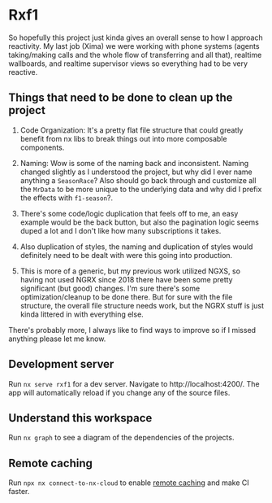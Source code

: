# Rxf1

So hopefully this project just kinda gives an overall sense to how I approach reactivity. My last job (Xima) we were working with phone systems (agents taking/making calls and the whole flow of transferring and all that), realtime wallboards, and realtime supervisor views so everything had to be very reactive.

## Things that need to be done to clean up the project

1. Code Organization: It's a pretty flat file structure that could greatly benefit from nx libs to break things out into more composable components.

2. Naming: Wow is some of the naming back and inconsistent. Naming changed slightly as I understood the project, but why did I ever name anything a `SeasonRace`? Also should go back through and customize all the `MrData` to be more unique to the underlying data and why did I prefix the effects with `f1-season`?.

3. There's some code/logic duplication that feels off to me, an easy example would be the back button, but also the pagination logic seems duped a lot and I don't like how many subscriptions it takes.

4. Also duplication of styles, the naming and duplication of styles would definitely need to be dealt with were this going into production.

5. This is more of a generic, but my previous work utilized NGXS, so having not used NGRX since 2018 there have been some pretty significant (but good) changes. I'm sure there's some optimization/cleanup to be done there. But for sure with the file structure, the overall file structure needs work, but the NGRX stuff is just kinda littered in with everything else.

There's probably more, I always like to find ways to improve so if I missed anything please let me know.

## Development server

Run `nx serve rxf1` for a dev server. Navigate to http://localhost:4200/. The app will automatically reload if you change any of the source files.

## Understand this workspace

Run `nx graph` to see a diagram of the dependencies of the projects.

## Remote caching

Run `npx nx connect-to-nx-cloud` to enable [remote caching](https://nx.app) and make CI faster.
